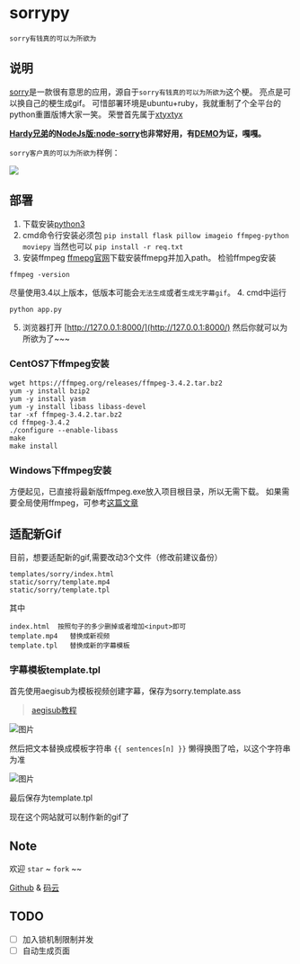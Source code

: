 # sorrypy

`sorry有钱真的可以为所欲为`

## 说明

[sorry](https://github.com/xtyxtyx/sorry)是一款很有意思的应用，源自于`sorry有钱真的可以为所欲为`这个梗。
亮点是可以换自己的梗生成gif。
可惜部署环境是ubuntu+ruby，我就重制了个全平台的python重置版博大家一笑。
荣誉首先属于[xtyxtyx](https://github.com/xtyxtyx/)

__[Hardy兄弟](https://github.com/q809198545)的[NodeJs版:node-sorry](https://github.com/q809198545/node-sorry)也非常好用，有[DEMO](http://119.23.239.110:3000/sorry/)为证，嘎嘎。__

`sorry客户真的可以为所欲为`样例：

![](static/cache/sorry-703a480ff26b72c4b2d2cc195b765f35.gif)

## 部署
1. 下载安装[python3](https://www.python.org/downloads/)
2. cmd命令行安装必须包
`
pip install flask pillow imageio ffmpeg-python moviepy
`
当然也可以
`
pip install -r req.txt
`
3. 安装ffmpeg
[ffmepg官网](http://ffmpeg.org/)下载安装ffmepg并加入path。
检验ffmpeg安装
```
ffmpeg -version
```
尽量使用3.4以上版本，低版本可能会`无法生成`或者`生成无字幕gif`。
4. cmd中运行
```
python app.py
```
5. 浏览器打开
[http://127.0.0.1:8000/](http://127.0.0.1:8000/)
然后你就可以为所欲为了~~~

### CentOS7下ffmpeg安装
```
wget https://ffmpeg.org/releases/ffmpeg-3.4.2.tar.bz2
yum -y install bzip2
yum -y install yasm
yum -y install libass libass-devel
tar -xf ffmpeg-3.4.2.tar.bz2
cd ffmpeg-3.4.2
./configure --enable-libass
make
make install
```
### Windows下ffmpeg安装
方便起见，已直接将最新版ffmpeg.exe放入项目根目录，所以无需下载。
如果需要全局使用ffmpeg，可参考[这篇文章](https://blog.csdn.net/yy3097/article/details/51063950)

## 适配新Gif
目前，想要适配新的gif,需要改动3个文件（修改前建议备份）
```
templates/sorry/index.html
static/sorry/template.mp4
static/sorry/template.tpl
```
其中
```
index.html  按照句子的多少删掉或者增加<input>即可
template.mp4   替换成新视频
template.tpl   替换成新的字幕模板
```

### 字幕模板template.tpl
首先使用aegisub为模板视频创建字幕，保存为sorry.template.ass

>[aegisub教程](https://tieba.baidu.com/p/1360405931)

![图片](https://dn-coding-net-production-pp.qbox.me/56a213df-9ff7-41e0-9b6c-96b1f0fe2cb6.png)

然后把文本替换成模板字符串 ```{{ sentences[n] }}``` 懒得换图了哈，以这个字符串为准

![图片](https://dn-coding-net-production-pp.qbox.me/6b07bc65-c3d7-4251-aad2-bd7b05af9102.png)

最后保存为template.tpl

现在这个网站就可以制作新的gif了

## Note
欢迎 `star` ~ `fork` ~~

[Github](https://github.com/East196/sorrypy) & [码云](https://gitee.com/east196/sorrypy)



## TODO
- [ ] 加入锁机制限制并发
- [ ] 自动生成页面
